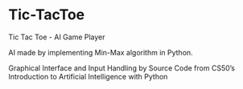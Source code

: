 # Tic-TacToe
Tic Tac Toe - AI Game Player

AI made by implementing Min-Max algorithm in Python.

Graphical Interface and Input Handling by Source Code from CS50’s Introduction to Artificial Intelligence with Python
